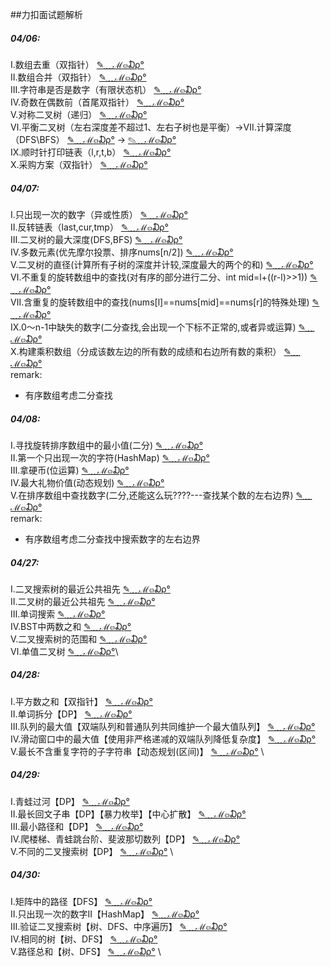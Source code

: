 ##力扣面试题解析
##### 04/06:
Ⅰ.数组去重（双指针）  [✎﹏ℳ๓₯°](/src/main/java/cn/edu/xmu/leetcode/clockIn/Main1.java) \
Ⅱ.数组合并（双指针）  [✎﹏ℳ๓₯°](/src/main/java/cn/edu/xmu/leetcode/clockIn/Main2.java) \
Ⅲ.字符串是否是数字（有限状态机）   [✎﹏ℳ๓₯°](/src/main/java/leetcode/sword/Main20.java) \
Ⅳ.奇数在偶数前（首尾双指针）     [✎﹏ℳ๓₯°](/src/main/java/leetcode/sword/Main21.java) \
Ⅴ.对称二叉树（递归）     [✎﹏ℳ๓₯°](/src/main/java/leetcode/sword/Main28.java) \
Ⅵ.平衡二叉树（左右深度差不超过1、左右子树也是平衡）->Ⅶ.计算深度（DFS\BFS）     [✎﹏ℳ๓₯°](/src/main/java/leetcode/sword/Main55_2.java) -> [✎﹏ℳ๓₯°](/leetcode/sword/Main55_1.java) \
Ⅸ.顺时针打印链表（l,r,t,b）    [✎﹏ℳ๓₯°](/src/main/java/leetcode/sword/Main29.java) \
Ⅹ.采购方案（双指针）     [✎﹏ℳ๓₯°](/src/main/java/cn/edu/xmu/leetcode/person/Main0.java) 
##### 04/07:
Ⅰ.只出现一次的数字（异或性质）  [✎﹏ℳ๓₯°](/src/main/java/cn/edu/xmu/leetcode/hot/Main136.java) \
Ⅱ.反转链表（last,cur,tmp）  [✎﹏ℳ๓₯°](/src/main/java/cn/edu/xmu/leetcode/hot/Main206.java) \
Ⅲ.二叉树的最大深度(DFS,BFS)  [✎﹏ℳ๓₯°](/src/main/java/cn/edu/xmu/leetcode/hot/Main104.java) \
Ⅳ.多数元素(优先摩尔投票、排序nums[n/2])  [✎﹏ℳ๓₯°](/src/main/java/cn/edu/xmu/leetcode/hot/Main169.java) \
Ⅴ.二叉树的直径(计算所有子树的深度并计较,深度最大的两个的和)  [✎﹏ℳ๓₯°](/src/main/java/cn/edu/xmu/leetcode/hot/Main543.java) \
Ⅵ.不重复的旋转数组中的查找(对有序的部分进行二分、int mid=l+((r-l)>>1))  [✎﹏ℳ๓₯°](/src/main/java/cn/edu/xmu/leetcode/clockIn/Main4.java)\
Ⅶ.含重复的旋转数组中的查找(nums[l]==nums[mid]==nums[r]的特殊处理)  [✎﹏ℳ๓₯°](/src/main/java/cn/edu/xmu/leetcode/clockIn/Main3.java) \
Ⅸ.0～n-1中缺失的数字(二分查找,会出现一个下标不正常的,或者异或运算)  [✎﹏ℳ๓₯°](/src/main/java/leetcode/sword/Main53.java) \
Ⅹ.构建乘积数组（分成该数左边的所有数的成绩和右边所有数的乘积） [✎﹏ℳ๓₯°](/src/main/java/leetcode/sword/Main66.java) \
remark:
- 有序数组考虑二分查找
##### 04/08:
Ⅰ.寻找旋转排序数组中的最小值(二分)  [✎﹏ℳ๓₯°](/src/main/java/cn/edu/xmu/leetcode/clockIn/Main5.java) \
Ⅱ.第一个只出现一次的字符(HashMap)  [✎﹏ℳ๓₯°](/src/main/java/leetcode/sword/Main50.java) \
Ⅲ.拿硬币(位运算)  [✎﹏ℳ๓₯°](/src/main/java/cn/edu/xmu/leetcode/lcp/Main6.java) \
Ⅳ.最大礼物价值(动态规划)  [✎﹏ℳ๓₯°](/src/main/java/leetcode/sword/Main47.java) \
Ⅴ.在排序数组中查找数字(二分,还能这么玩????---查找某个数的左右边界)  [✎﹏ℳ๓₯°](/src/main/java/leetcode/sword/Main53_1.java) \
remark:
- 有序数组考虑二分查找中搜索数字的左右边界
##### 04/27:
Ⅰ.二叉搜索树的最近公共祖先 [✎﹏ℳ๓₯°](/src/main/java/leetcode/sword/Main68_1.java) \
Ⅱ.二叉树的最近公共祖先  [✎﹏ℳ๓₯°](/src/main/java/leetcode/sword/Main68_2.java) \
Ⅲ.单词搜索  [✎﹏ℳ๓₯°](/src/main/java/leetcode/array/Main79.java) \
Ⅳ.BST中两数之和  [✎﹏ℳ๓₯°](/src/main/java/leetcode/tree/Main653.java) \
Ⅴ.二叉搜索树的范围和  [✎﹏ℳ๓₯°](/src/main/java/leetcode/tree/Main938.java) \
Ⅵ.单值二叉树  [✎﹏ℳ๓₯°](/src/main/java/leetcode/tree/Main965.java)\
##### 04/28:
Ⅰ.平方数之和【双指针】 [✎﹏ℳ๓₯°](/src/main/java/leetcode/Main633.java) \
Ⅱ.单词拆分【DP】  [✎﹏ℳ๓₯°](/src/main/java/leetcode/dp/Main139.java) \
Ⅲ.队列的最大值【双端队列和普通队列共同维护一个最大值队列】  [✎﹏ℳ๓₯°](/src/main/java/leetcode/sword/Main59_2.java) \
Ⅳ.滑动窗口中的最大值【使用非严格递减的双端队列降低复杂度】  [✎﹏ℳ๓₯°](/src/main/java/leetcode/sword/Main59_1.java) \
Ⅴ.最长不含重复字符的子字符串【动态规划(区间)】  [✎﹏ℳ๓₯°](/src/main/java/leetcode/sword/Main48.java) \
##### 04/29:
Ⅰ.青蛙过河【DP】 [✎﹏ℳ๓₯°](/src/main/java/leetcode/dp/Main403.java) \
Ⅱ.最长回文子串【DP】【暴力枚举】【中心扩散】  [✎﹏ℳ๓₯°](/src/main/java/leetcode/dp/Main5.java) \
Ⅲ.最小路径和【DP】  [✎﹏ℳ๓₯°](/src/main/java/leetcode/dp/Main64.java) \
Ⅳ.爬楼梯、青蛙跳台阶、斐波那切数列【DP】  [✎﹏ℳ๓₯°](/src/main/java/leetcode/dp/Main70.java) \
Ⅴ.不同的二叉搜索树【DP】  [✎﹏ℳ๓₯°](/src/main/java/leetcode/dp/Main96.java) \
##### 04/30:
Ⅰ.矩阵中的路径【DFS】 [✎﹏ℳ๓₯°](/src/main/java/leetcode/sword/Main12.java) \
Ⅱ.只出现一次的数字II【HashMap】  [✎﹏ℳ๓₯°](/src/main/java/leetcode/array/Main137.java) \
Ⅲ.验证二叉搜索树【树、DFS、中序遍历】  [✎﹏ℳ๓₯°](/src/main/java/leetcode/tree/Main98.java) \
Ⅳ.相同的树【树、DFS】  [✎﹏ℳ๓₯°](/src/main/java/leetcode/tree/Main100.java) \
Ⅴ.路径总和【树、DFS】  [✎﹏ℳ๓₯°](/src/main/java/leetcode/tree/Main112.java) \
